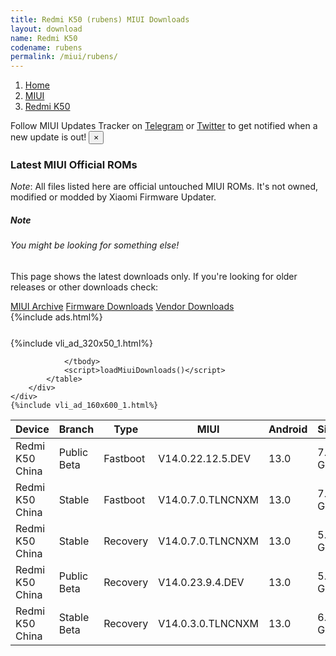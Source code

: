 ```yaml
---
title: Redmi K50 (rubens) MIUI Downloads
layout: download
name: Redmi K50
codename: rubens
permalink: /miui/rubens/
---
```

<nav aria-label="breadcrumb">
    <ol class="breadcrumb">
        <li class="breadcrumb-item"><a href="/">Home</a></li>
        <li class="breadcrumb-item"><a href="/miui/">MIUI</a></li>
        <li class="breadcrumb-item active" aria-current="page"><a href="/miui/rubens/">Redmi K50</a></li>
    </ol>
</nav>
<div class="alert alert-primary alert-dismissible fade show" role="alert">
    Follow MIUI Updates Tracker on <a href="https://t.me/MIUIUpdatesTracker" class="alert-link">Telegram</a>
     or <a href="https://twitter.com/MiFwUpdater" class="alert-link">Twitter</a> to get notified when a new update is out!
    <button type="button" class="close" data-dismiss="alert" aria-label="Close">
        <span aria-hidden="true">&times;</span>
    </button>
</div>

### Latest MIUI Official ROMs
*Note*: All files listed here are official untouched MIUI ROMs. It's not owned, modified or modded by Xiaomi Firmware Updater.
<div class="card">
  <div class="card-body">
    <h5 class="card-title">Note</h5>
    <h6 class="card-subtitle mb-2 text-muted">You might be looking for something else!</h6>
    <p class="card-text">This page shows the latest downloads only.
     If you're looking for older releases or other downloads check:</p>
    <a href="/archive/miui/rubens/" class="card-link">MIUI Archive</a>
    <a href="/firmware/rubens/" class="card-link">Firmware Downloads</a>
    <a href="/vendor/rubens/" class="card-link">Vendor Downloads</a>
  </div>
</div>
{%include ads.html%}
<div class="row justify-content-center">
    <div class="col-10">
        <div class="table-responsive-md" style="margin-top: 25px;">
            {%include vli_ad_320x50_1.html%}
            <table id="miui" class="display dt-responsive nowrap compact table table-striped table-hover table-sm">
                <thead class="thead-dark">
                    <tr>
                        <th data-ref="device">Device</th>
                        <th data-ref="branch">Branch</th>
                        <th data-ref="type">Type</th>
                        <th data-ref="miui">MIUI</th>
                        <th data-ref="android">Android</th>
                        <th data-ref="size">Size</th>
                        <th data-ref="size">Date</th>
                        <th data-ref="link">Link</th>
                    </tr>
                </thead>
                <tbody>
                <tr><td>Redmi K50 China</td><td>Public Beta</td><td>Fastboot</td><td>V14.0.22.12.5.DEV</td><td>13.0</td><td>7.4 GB</td><td>2022-12-05</td><td><a href="/miui/rubens/public beta/V14.0.22.12.5.DEV/">Download</a></td></tr>
<tr><td>Redmi K50 China</td><td>Stable</td><td>Fastboot</td><td>V14.0.7.0.TLNCNXM</td><td>13.0</td><td>7.2 GB</td><td>2023-07-14</td><td><a href="/miui/rubens/stable/V14.0.7.0.TLNCNXM/">Download</a></td></tr>
<tr><td>Redmi K50 China</td><td>Stable</td><td>Recovery</td><td>V14.0.7.0.TLNCNXM</td><td>13.0</td><td>5.9 GB</td><td>2023-07-21</td><td><a href="/miui/rubens/stable/V14.0.7.0.TLNCNXM/">Download</a></td></tr>
<tr><td>Redmi K50 China</td><td>Public Beta</td><td>Recovery</td><td>V14.0.23.9.4.DEV</td><td>13.0</td><td>5.7 GB</td><td>2023-09-08</td><td><a href="/miui/rubens/public beta/V14.0.23.9.4.DEV/">Download</a></td></tr>
<tr><td>Redmi K50 China</td><td>Stable Beta</td><td>Recovery</td><td>V14.0.3.0.TLNCNXM</td><td>13.0</td><td>6.0 GB</td><td>2022-12-11</td><td><a href="/miui/rubens/stable beta/V14.0.3.0.TLNCNXM/">Download</a></td></tr>

                </tbody>
                <script>loadMiuiDownloads()</script>
            </table>
        </div>
    </div>
    {%include vli_ad_160x600_1.html%}
</div>

